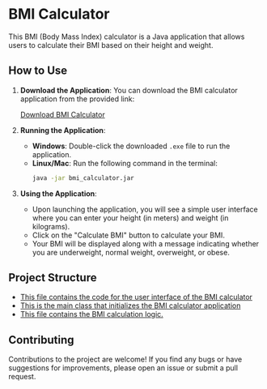 # BMI Calculator

This BMI (Body Mass Index) calculator is a Java application that allows users to calculate their BMI based on their height and weight.

## How to Use

1. **Download the Application**: You can download the BMI calculator application from the provided link:

   [Download BMI Calculator](https://github.com/Tomiloba21/BodyMassCalculator/raw/main/Bmi.exe)

2. **Running the Application**:
   - **Windows**: Double-click the downloaded `.exe` file to run the application.
   - **Linux/Mac**: Run the following command in the terminal:
     ```bash
     java -jar bmi_calculator.jar
     ```

3. **Using the Application**:
   - Upon launching the application, you will see a simple user interface where you can enter your height (in meters) and weight (in kilograms).
   - Click on the "Calculate BMI" button to calculate your BMI.
   - Your BMI will be displayed along with a message indicating whether you are underweight, normal weight, overweight, or obese.

## Project Structure

- [This file contains the code for the user interface of the BMI calculator](https://github.com/Tomiloba21/BodyMassCalculator/blob/main/src/CalculatorUI.java)
- [ This is the main class that initializes the BMI calculator application](https://github.com/Tomiloba21/BodyMassCalculator/blob/main/src/Main.java)
- [This file contains the BMI calculation logic.](https://github.com/Tomiloba21/BodyMassCalculator/blob/main/src/BMI.java)

## Contributing

Contributions to the project are welcome! If you find any bugs or have suggestions for improvements, please open an issue or submit a pull request.



